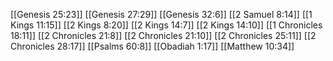 [[Genesis 25:23]]
[[Genesis 27:29]]
[[Genesis 32:6]]
[[2 Samuel 8:14]]
[[1 Kings 11:15]]
[[2 Kings 8:20]]
[[2 Kings 14:7]]
[[2 Kings 14:10]]
[[1 Chronicles 18:11]]
[[2 Chronicles 21:8]]
[[2 Chronicles 21:10]]
[[2 Chronicles 25:11]]
[[2 Chronicles 28:17]]
[[Psalms 60:8]]
[[Obadiah 1:17]]
[[Matthew 10:34]]
